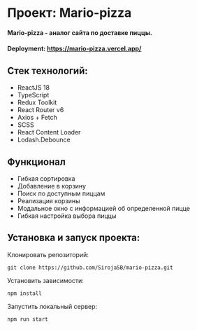 # Проект: Mario-pizza
#### Mario-pizza - аналог сайта по доставке пиццы.
#### Deployment: https://mario-pizza.vercel.app/
## Стек технологий:
- ReactJS 18
- TypeScript
- Redux Toolkit
- React Router v6
- Axios + Fetch
- SCSS
- React Content Loader 
- Lodash.Debounce

## Функционал

- Гибкая сортировка
- Добавление в корзину
- Поиск по доступным пиццам
- Реализация корзины
- Модальное окно с информацией об определенной пицце
- Гибкая настройка выбора пиццы

## Установка и запуск проекта:
Клонировать репозиторий:

    git clone https://github.com/SirojaSB/mario-pizza.git

Установить зависимости:

    npm install

Запустить локальный сервер:

    npm run start
